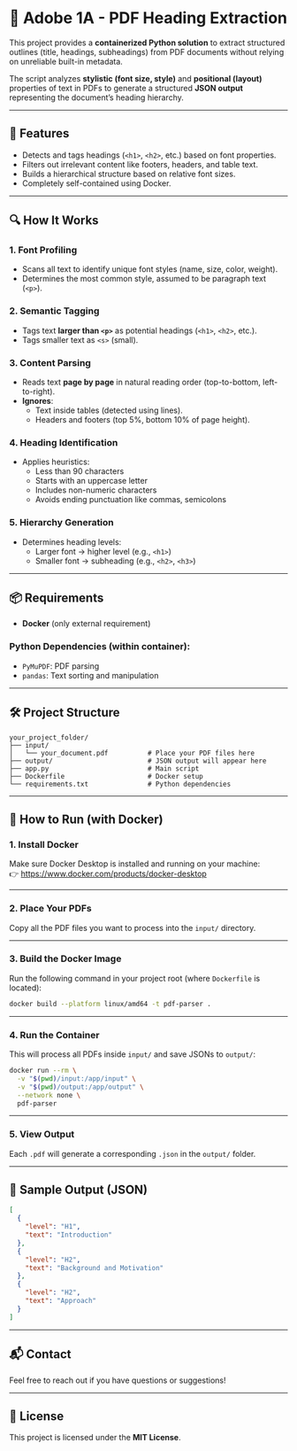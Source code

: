 
# 📄 Adobe 1A - PDF Heading Extraction

This project provides a **containerized Python solution** to extract structured outlines (title, headings, subheadings) from PDF documents without relying on unreliable built-in metadata.

The script analyzes **stylistic (font size, style)** and **positional (layout)** properties of text in PDFs to generate a structured **JSON output** representing the document’s heading hierarchy.

---

## 🚀 Features

- Detects and tags headings (`<h1>`, `<h2>`, etc.) based on font properties.
- Filters out irrelevant content like footers, headers, and table text.
- Builds a hierarchical structure based on relative font sizes.
- Completely self-contained using Docker.

---

## 🔍 How It Works

### 1. **Font Profiling**
- Scans all text to identify unique font styles (name, size, color, weight).
- Determines the most common style, assumed to be paragraph text (`<p>`).

### 2. **Semantic Tagging**
- Tags text **larger than `<p>`** as potential headings (`<h1>`, `<h2>`, etc.).
- Tags smaller text as `<s>` (small).

### 3. **Content Parsing**
- Reads text **page by page** in natural reading order (top-to-bottom, left-to-right).
- **Ignores**:
  - Text inside tables (detected using lines).
  - Headers and footers (top 5%, bottom 10% of page height).

### 4. **Heading Identification**
- Applies heuristics:
  - Less than 90 characters  
  - Starts with an uppercase letter  
  - Includes non-numeric characters  
  - Avoids ending punctuation like commas, semicolons

### 5. **Hierarchy Generation**
- Determines heading levels:
  - Larger font → higher level (e.g., `<h1>`)
  - Smaller font → subheading (e.g., `<h2>`, `<h3>`)

---

## 📦 Requirements

- **Docker** (only external requirement)

### Python Dependencies (within container):
- `PyMuPDF`: PDF parsing  
- `pandas`: Text sorting and manipulation

---

## 🛠️ Project Structure

```
your_project_folder/
├── input/
│   └── your_document.pdf          # Place your PDF files here
├── output/                        # JSON output will appear here
├── app.py                         # Main script
├── Dockerfile                     # Docker setup
└── requirements.txt               # Python dependencies
```

---

## 🐳 How to Run (with Docker)

### 1. Install Docker

Make sure Docker Desktop is installed and running on your machine:  
👉 https://www.docker.com/products/docker-desktop

---

### 2. Place Your PDFs

Copy all the PDF files you want to process into the `input/` directory.

---

### 3. Build the Docker Image

Run the following command in your project root (where `Dockerfile` is located):

```bash
docker build --platform linux/amd64 -t pdf-parser .
```

---

### 4. Run the Container

This will process all PDFs inside `input/` and save JSONs to `output/`:

```bash
docker run --rm \
  -v "$(pwd)/input:/app/input" \
  -v "$(pwd)/output:/app/output" \
  --network none \
  pdf-parser
```

---

### 5. View Output

Each `.pdf` will generate a corresponding `.json` in the `output/` folder.

---

## 📁 Sample Output (JSON)

```json
[
  {
    "level": "H1",
    "text": "Introduction"
  },
  {
    "level": "H2",
    "text": "Background and Motivation"
  },
  {
    "level": "H2",
    "text": "Approach"
  }
]
```

---

## 📬 Contact

Feel free to reach out if you have questions or suggestions!

---

## 📝 License

This project is licensed under the **MIT License**.
